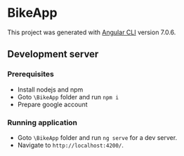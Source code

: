 # BikeApp

This project was generated with [Angular CLI](https://github.com/angular/angular-cli) version 7.0.6.

## Development server
### Prerequisites
* Install nodejs and npm
* Goto `\BikeApp` folder and run `npm i`
* Prepare google account 

### Running application
* Goto `\BikeApp` folder and run `ng serve` for a dev server. 
* Navigate to `http://localhost:4200/`.

